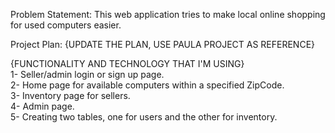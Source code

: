 Problem Statement: This web application tries to make local online shopping for used computers easier.

Project Plan: {UPDATE THE PLAN, USE PAULA PROJECT AS REFERENCE}

{FUNCTIONALITY AND TECHNOLOGY THAT I'M USING}\
1- Seller/admin login  or sign up page.\
2- Home page for available computers within a specified ZipCode.\
3- Inventory page for sellers.\
4- Admin page.\
5- Creating two tables, one for users and the other for inventory. 
